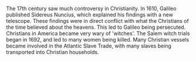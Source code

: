 The 17th century saw much controversy in Christianity. In 1610, Galileo published Sidereus Nuncius, which explained his findings with a new telescope. These findings were in direct conflict with what the Christians of the time believed about the heavens. This led to Galileo being persecuted. Christians in America became very wary of 'witches'. The Salem witch trials began in 1692, and led to many women being killed. Many Christian vessels became involved in the Atlantic Slave Trade, with many slaves being transported into Christian households.
